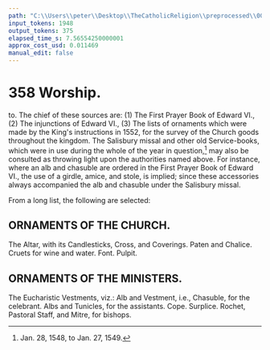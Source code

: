```yaml
---
path: "C:\\Users\\peter\\Desktop\\TheCatholicReligion\\preprocessed\\00377.jpg"
input_tokens: 1948
output_tokens: 375
elapsed_time_s: 7.56554250000001
approx_cost_usd: 0.011469
manual_edit: false
---
```

# 358 Worship.

to. The chief of these sources are: (1) The
First Prayer Book of Edward VI., (2) The
injunctions of Edward VI., (3) The lists of
ornaments which were made by the King's
instructions in 1552, for the survey of the
Church goods throughout the kingdom. The
Salisbury missal and other old Service-books,
which were in use during the whole of the year
in question,[^1] may also be consulted as throwing
light upon the authorities named above. For
instance, where an alb and chasuble are ordered
in the First Prayer Book of Edward VI., the
use of a girdle, amice, and stole, is implied;
since these accessories always accompanied the
alb and chasuble under the Salisbury missal.

From a long list, the following are selected:

## ORNAMENTS OF THE CHURCH.

The Altar, with its Candlesticks, Cross, and
    Coverings.
Paten and Chalice.
Cruets for wine and water.
Font.
Pulpit.

## ORNAMENTS OF THE MINISTERS.

The Eucharistic Vestments, viz.:
    Alb and Vestment, i.e., Chasuble, for the
        celebrant.
    Albs and Tunicles, for the assistants.
Cope.
Surplice.
Rochet, Pastoral Staff, and Mitre, for bishops.

[^1]: Jan. 28, 1548, to Jan. 27, 1549.